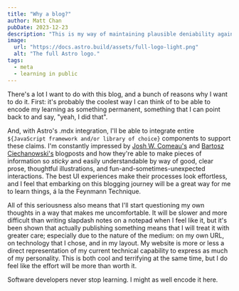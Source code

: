 ```yaml
---
title: "Why a blog?"
author: Matt Chan
pubDate: 2023-12-23
description: "This is my way of maintaining plausible deniability against accusations that I don't follow through with my blogging."
image:
  url: "https://docs.astro.build/assets/full-logo-light.png"
  alt: "The full Astro logo."
tags:
  - meta
  - learning in public
---
```


There's a lot I want to do with this blog, and a bunch of reasons why I want to do it. First: it's probably the coolest way I can think of to be able to encode my learning as something permanent, something that I can point back to and say, "yeah, I did that".

And, with Astro's .mdx integration, I'll be able to integrate entire `${JavaScript framework and/or library of choice}` components to support these claims. I'm constantly impressed by [Josh W. Comeau's](https://www.joshwcomeau.com/animation/keyframe-animations/) and [Bartosz Ciechanowski's](https://ciechanow.ski/mechanical-watch/) blogposts and how they're able to make pieces of information so _sticky_ and easily understandable by way of good, clear prose, thoughtful illustrations, and fun-and-sometimes-unexpected interactions. The best UI experiences make their processes look effortless, and I feel that embarking on this blogging journey will be a great way for me to learn things, á la the Feynmann Technique.

All of this seriousness also means that I'll start questioning my own thoughts in a way that makes me uncomfortable. It will be slower and more difficult than writing slapdash notes on a notepad when I feel like it, but it's been shown that actually publishing something means that I will treat it with greater care; especially due to the nature of the medium: on my own URL, on technology that I chose, and in my layout. My website is more or less a direct representation of my current technical capability to express as much of my personality. This is both cool and terrifying at the same time, but I do feel like the effort will be more than worth it.

Software developers never stop learning. I might as well encode it here.
